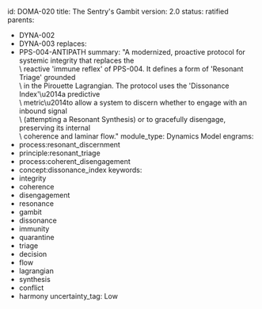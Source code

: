 id: DOMA-020
title: The Sentry's Gambit
version: 2.0
status: ratified
parents:
- DYNA-002
- DYNA-003
replaces:
- PPS-004-ANTIPATH
summary: "A modernized, proactive protocol for systemic integrity that replaces the\
  \ reactive 'immune reflex' of PPS-004. It defines a form of 'Resonant Triage' grounded\
  \ in the Pirouette Lagrangian. The protocol uses the 'Dissonance Index'\u2014a predictive\
  \ metric\u2014to allow a system to discern whether to engage with an inbound signal\
  \ (attempting a Resonant Synthesis) or to gracefully disengage, preserving its internal\
  \ coherence and laminar flow."
module_type: Dynamics Model
engrams:
- process:resonant_discernment
- principle:resonant_triage
- process:coherent_disengagement
- concept:dissonance_index
keywords:
- integrity
- coherence
- disengagement
- resonance
- gambit
- dissonance
- immunity
- quarantine
- triage
- decision
- flow
- lagrangian
- synthesis
- conflict
- harmony
uncertainty_tag: Low